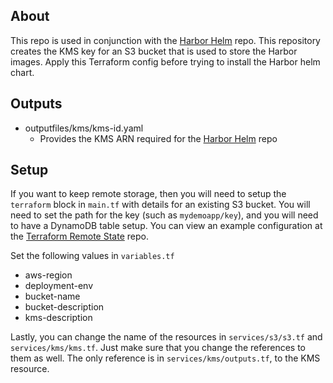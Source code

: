 ## About
This repo is used in conjunction with the [Harbor Helm](https://github.com/engineertdog/helm-harbor) repo. This repository creates the KMS key for an S3 bucket that is used to store the Harbor images. Apply this Terraform config before trying to install the Harbor helm chart.

## Outputs
- outputfiles/kms/kms-id.yaml
    - Provides the KMS ARN required for the [Harbor Helm](https://github.com/engineertdog/helm-harbor) repo

## Setup
If you want to keep remote storage, then you will need to setup the `terraform` block in `main.tf` with details for an existing S3 bucket. You will need to set the path for the key (such as `mydemoapp/key`), and you will need to have a DynamoDB table setup. You can view an example configuration at the [Terraform Remote State](https://github.com/engineertdog/terraform-remote-state) repo.

Set the following values in `variables.tf`
- aws-region
- deployment-env
- bucket-name
- bucket-description
- kms-description

Lastly, you can change the name of the resources in `services/s3/s3.tf` and `services/kms/kms.tf`. Just make sure that you change the references to them as well. The only reference is in `services/kms/outputs.tf`, to the KMS resource.